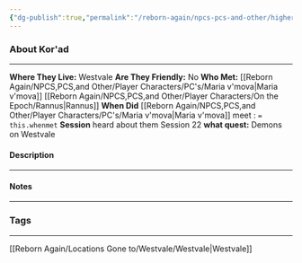 ```yaml
---
{"dg-publish":true,"permalink":"/reborn-again/npcs-pcs-and-other/higher-powers/kor-ad/"}
---
```





### About Kor'ad
---
**Where They Live:** Westvale 
**Are They Friendly:** No 
**Who Met:** [[Reborn Again/NPCS,PCS,and Other/Player Characters/PC's/Maria v'mova\|Maria v'mova]] [[Reborn Again/NPCS,PCS,and Other/Player Characters/On the Epoch/Rannus\|Rannus]]
**When Did** [[Reborn Again/NPCS,PCS,and Other/Player Characters/PC's/Maria v'mova\|Maria v'mova]] meet : `= this.whenmet` 
**Session** heard about them Session 22 
**what quest:** Demons  on Westvale


#### Description


---

#### Notes
---



### Tags 

---
[[Reborn Again/Locations Gone to/Westvale/Westvale\|Westvale]]


